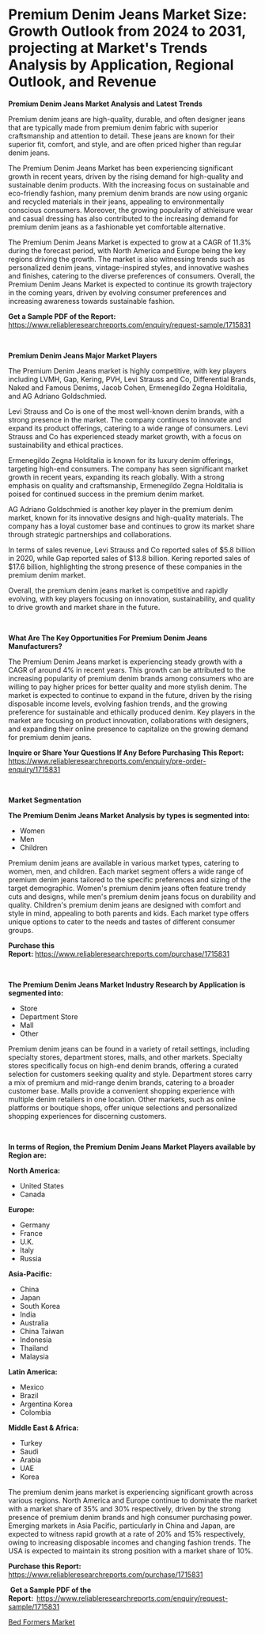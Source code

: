 <p><h1>Premium Denim Jeans Market Size: Growth Outlook from 2024 to 2031, projecting at Market's Trends Analysis by Application, Regional Outlook, and Revenue</h1></p><p><strong>Premium Denim Jeans Market Analysis and Latest Trends</strong></p>
<p><p>Premium denim jeans are high-quality, durable, and often designer jeans that are typically made from premium denim fabric with superior craftsmanship and attention to detail. These jeans are known for their superior fit, comfort, and style, and are often priced higher than regular denim jeans.</p><p>The Premium Denim Jeans Market has been experiencing significant growth in recent years, driven by the rising demand for high-quality and sustainable denim products. With the increasing focus on sustainable and eco-friendly fashion, many premium denim brands are now using organic and recycled materials in their jeans, appealing to environmentally conscious consumers. Moreover, the growing popularity of athleisure wear and casual dressing has also contributed to the increasing demand for premium denim jeans as a fashionable yet comfortable alternative.</p><p>The Premium Denim Jeans Market is expected to grow at a CAGR of 11.3% during the forecast period, with North America and Europe being the key regions driving the growth. The market is also witnessing trends such as personalized denim jeans, vintage-inspired styles, and innovative washes and finishes, catering to the diverse preferences of consumers. Overall, the Premium Denim Jeans Market is expected to continue its growth trajectory in the coming years, driven by evolving consumer preferences and increasing awareness towards sustainable fashion.</p></p>
<p><strong>Get a Sample PDF of the Report:&nbsp;</strong> <a href="https://www.reliableresearchreports.com/enquiry/request-sample/1715831">https://www.reliableresearchreports.com/enquiry/request-sample/1715831</a></p>
<p>&nbsp;</p>
<p><strong>Premium Denim Jeans Major Market Players</strong></p>
<p><p>The Premium Denim Jeans market is highly competitive, with key players including LVMH, Gap, Kering, PVH, Levi Strauss and Co, Differential Brands, Naked and Famous Denims, Jacob Cohen, Ermenegildo Zegna Holditalia, and AG Adriano Goldschmied.</p><p>Levi Strauss and Co is one of the most well-known denim brands, with a strong presence in the market. The company continues to innovate and expand its product offerings, catering to a wide range of consumers. Levi Strauss and Co has experienced steady market growth, with a focus on sustainability and ethical practices.</p><p>Ermenegildo Zegna Holditalia is known for its luxury denim offerings, targeting high-end consumers. The company has seen significant market growth in recent years, expanding its reach globally. With a strong emphasis on quality and craftsmanship, Ermenegildo Zegna Holditalia is poised for continued success in the premium denim market.</p><p>AG Adriano Goldschmied is another key player in the premium denim market, known for its innovative designs and high-quality materials. The company has a loyal customer base and continues to grow its market share through strategic partnerships and collaborations.</p><p>In terms of sales revenue, Levi Strauss and Co reported sales of $5.8 billion in 2020, while Gap reported sales of $13.8 billion. Kering reported sales of $17.6 billion, highlighting the strong presence of these companies in the premium denim market.</p><p>Overall, the premium denim jeans market is competitive and rapidly evolving, with key players focusing on innovation, sustainability, and quality to drive growth and market share in the future.</p></p>
<p>&nbsp;</p>
<p><strong>What Are The Key Opportunities For Premium Denim Jeans Manufacturers?</strong></p>
<p><p>The Premium Denim Jeans market is experiencing steady growth with a CAGR of around 4% in recent years. This growth can be attributed to the increasing popularity of premium denim brands among consumers who are willing to pay higher prices for better quality and more stylish denim. The market is expected to continue to expand in the future, driven by the rising disposable income levels, evolving fashion trends, and the growing preference for sustainable and ethically produced denim. Key players in the market are focusing on product innovation, collaborations with designers, and expanding their online presence to capitalize on the growing demand for premium denim jeans.</p></p>
<p><strong>Inquire or Share Your Questions If Any Before Purchasing This Report:</strong> <a href="https://www.reliableresearchreports.com/enquiry/pre-order-enquiry/1715831">https://www.reliableresearchreports.com/enquiry/pre-order-enquiry/1715831</a></p>
<p>&nbsp;</p>
<p><strong>Market Segmentation</strong></p>
<p><strong>The Premium Denim Jeans Market Analysis by types is segmented into:</strong></p>
<p><ul><li>Women</li><li>Men</li><li>Children</li></ul></p>
<p><p>Premium denim jeans are available in various market types, catering to women, men, and children. Each market segment offers a wide range of premium denim jeans tailored to the specific preferences and sizing of the target demographic. Women's premium denim jeans often feature trendy cuts and designs, while men's premium denim jeans focus on durability and quality. Children's premium denim jeans are designed with comfort and style in mind, appealing to both parents and kids. Each market type offers unique options to cater to the needs and tastes of different consumer groups.</p></p>
<p><strong>Purchase this Report:&nbsp;</strong><a href="https://www.reliableresearchreports.com/purchase/1715831">https://www.reliableresearchreports.com/purchase/1715831</a></p>
<p>&nbsp;</p>
<p><strong>The Premium Denim Jeans Market Industry Research by Application is segmented into:</strong></p>
<p><ul><li>Store</li><li>Department Store</li><li>Mall</li><li>Other</li></ul></p>
<p><p>Premium denim jeans can be found in a variety of retail settings, including specialty stores, department stores, malls, and other markets. Specialty stores specifically focus on high-end denim brands, offering a curated selection for customers seeking quality and style. Department stores carry a mix of premium and mid-range denim brands, catering to a broader customer base. Malls provide a convenient shopping experience with multiple denim retailers in one location. Other markets, such as online platforms or boutique shops, offer unique selections and personalized shopping experiences for discerning customers.</p></p>
<p>&nbsp;</p>
<p><strong>In terms of Region, the Premium Denim Jeans Market Players available by Region are:</strong></p>
<p>
    <p> <strong> North America: </strong>
        <ul>
            <li>United States</li>
            <li>Canada</li>
        </ul>
        </p> 
    <p> <strong> Europe: </strong>
        <ul>
            <li>Germany</li>
            <li>France</li>
            <li>U.K.</li>
            <li>Italy</li>
            <li>Russia</li>
        </ul>
        </p> 
    <p> <strong> Asia-Pacific: </strong>
        <ul>
            <li>China</li>
            <li>Japan</li>
            <li>South Korea</li>
            <li>India</li>
            <li>Australia</li>
            <li>China Taiwan</li>
            <li>Indonesia</li>
            <li>Thailand</li>
            <li>Malaysia</li>
        </ul>
        </p> 
    <p> <strong> Latin America: </strong>
        <ul>
            <li>Mexico</li>
            <li>Brazil</li>
            <li>Argentina Korea</li>
            <li>Colombia</li>
        </ul>
        </p> 
    <p> <strong> Middle East & Africa: </strong>
        <ul>
            <li>Turkey</li>
            <li>Saudi</li>
            <li>Arabia</li>
            <li>UAE</li>
            <li>Korea</li>
        </ul>
    </p>
    </p>
<p><p>The premium denim jeans market is experiencing significant growth across various regions. North America and Europe continue to dominate the market with a market share of 35% and 30% respectively, driven by the strong presence of premium denim brands and high consumer purchasing power. Emerging markets in Asia Pacific, particularly in China and Japan, are expected to witness rapid growth at a rate of 20% and 15% respectively, owing to increasing disposable incomes and changing fashion trends. The USA is expected to maintain its strong position with a market share of 10%.</p></p>
<p><strong>Purchase this Report: </strong><a href="https://www.reliableresearchreports.com/purchase/1715831">https://www.reliableresearchreports.com/purchase/1715831</a></p>
<p>&nbsp;<strong>Get a Sample PDF of the Report:&nbsp;&nbsp;</strong><a href="https://www.reliableresearchreports.com/enquiry/request-sample/1715831">https://www.reliableresearchreports.com/enquiry/request-sample/1715831</a></p>
<p><strong></strong></p>
<p><p><a href="https://eight-handstand-8fb.notion.site/Bed-Formers-Market-Analysis-Examines-its-Scope-on-Growth-Opportunities-and-Forecasted-Trends-Spanni-3a917aa9f2e44d3587a926b48dd9234b">Bed Formers Market</a></p></p>